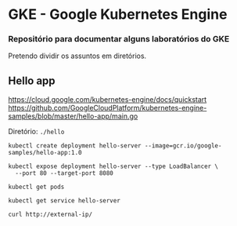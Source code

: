 # GKE - Google Kubernetes Engine

### Repositório para documentar alguns laboratórios do GKE

Pretendo dividir os assuntos em diretórios.

## Hello app
https://cloud.google.com/kubernetes-engine/docs/quickstart
https://github.com/GoogleCloudPlatform/kubernetes-engine-samples/blob/master/hello-app/main.go

Diretório: ```./hello```

```
kubectl create deployment hello-server --image=gcr.io/google-samples/hello-app:1.0

kubectl expose deployment hello-server --type LoadBalancer \
  --port 80 --target-port 8080

kubectl get pods

kubectl get service hello-server

curl http://external-ip/
```


